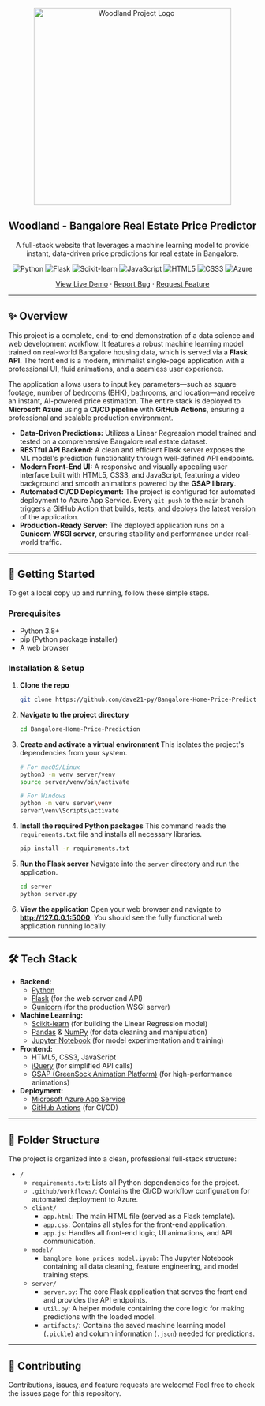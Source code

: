 <p align="center">
  <img width="400px" src="wallpaper.png" alt="Woodland Project Logo" />
  <h2 align="center">Woodland - Bangalore Real Estate Price Predictor</h2>
  <p align="center">A full-stack website that leverages a machine learning model to provide instant, data-driven price predictions for real estate in Bangalore.</p>
</p>

<p align="center">
  <img alt="Python" src="https://img.shields.io/badge/Python-3776AB?logo=python&logoColor=white" />
  <img alt="Flask" src="https://img.shields.io/badge/Flask-000000?logo=flask&logoColor=white" />
  <img alt="Scikit-learn" src="https://img.shields.io/badge/scikit--learn-F7931E?logo=scikit-learn&logoColor=white" />
  <img alt="JavaScript" src="https://img.shields.io/badge/JavaScript-F7DF1E?logo=javascript&logoColor=black" />
  <img alt="HTML5" src="https://img.shields.io/badge/HTML5-E34F26?logo=html5&logoColor=white" />
  <img alt="CSS3" src="https://img.shields.io/badge/CSS3-1572B6?logo=css3&logoColor=white" />
  <img alt="Azure" src="https://img.shields.io/badge/Deploy-Azure-0078D4?logo=microsoftazure" />
</p>

<p align="center">
  <a href="https://dave21-bhp-prediction.azurewebsites.net/">View Live Demo</a> ·
  <a href="https://github.com/dave21-py/Bangalore-Home-Price-Prediction/issues">Report Bug</a> ·
  <a href="https://github.com/dave21-py/Bangalore-Home-Price-Prediction/issues">Request Feature</a>
</p>

---

## ✨ Overview

This project is a complete, end-to-end demonstration of a data science and web development workflow. It features a robust machine learning model trained on real-world Bangalore housing data, which is served via a **Flask API**. The front end is a modern, minimalist single-page application with a professional UI, fluid animations, and a seamless user experience.

The application allows users to input key parameters—such as square footage, number of bedrooms (BHK), bathrooms, and location—and receive an instant, AI-powered price estimation. The entire stack is deployed to **Microsoft Azure** using a **CI/CD pipeline** with **GitHub Actions**, ensuring a professional and scalable production environment.

*   **Data-Driven Predictions:** Utilizes a Linear Regression model trained and tested on a comprehensive Bangalore real estate dataset.
*   **RESTful API Backend:** A clean and efficient Flask server exposes the ML model's prediction functionality through well-defined API endpoints.
*   **Modern Front-End UI:** A responsive and visually appealing user interface built with HTML5, CSS3, and JavaScript, featuring a video background and smooth animations powered by the **GSAP library**.
*   **Automated CI/CD Deployment:** The project is configured for automated deployment to Azure App Service. Every `git push` to the `main` branch triggers a GitHub Action that builds, tests, and deploys the latest version of the application.
*   **Production-Ready Server:** The deployed application runs on a **Gunicorn WSGI server**, ensuring stability and performance under real-world traffic.

---

## 🚀 Getting Started

To get a local copy up and running, follow these simple steps.

### Prerequisites

*   Python 3.8+
*   pip (Python package installer)
*   A web browser

### Installation & Setup

1.  **Clone the repo**
    ```bash
    git clone https://github.com/dave21-py/Bangalore-Home-Price-Prediction.git
    ```
2.  **Navigate to the project directory**
    ```bash
    cd Bangalore-Home-Price-Prediction
    ```
3.  **Create and activate a virtual environment**
    This isolates the project's dependencies from your system.
    ```bash
    # For macOS/Linux
    python3 -m venv server/venv
    source server/venv/bin/activate

    # For Windows
    python -m venv server\venv
    server\venv\Scripts\activate
    ```
4.  **Install the required Python packages**
    This command reads the `requirements.txt` file and installs all necessary libraries.
    ```bash
    pip install -r requirements.txt
    ```
5.  **Run the Flask server**
    Navigate into the `server` directory and run the application.
    ```bash
    cd server
    python server.py
    ```
6.  **View the application**
    Open your web browser and navigate to **http://127.0.0.1:5000**. You should see the fully functional web application running locally.

---

## 🛠️ Tech Stack

*   **Backend:**
    *   [Python](https://www.python.org/)
    *   [Flask](https://flask.palletsprojects.com/) (for the web server and API)
    *   [Gunicorn](https://gunicorn.org/) (for the production WSGI server)
*   **Machine Learning:**
    *   [Scikit-learn](https://scikit-learn.org/) (for building the Linear Regression model)
    *   [Pandas](https://pandas.pydata.org/) & [NumPy](https://numpy.org/) (for data cleaning and manipulation)
    *   [Jupyter Notebook](https://jupyter.org/) (for model experimentation and training)
*   **Frontend:**
    *   HTML5, CSS3, JavaScript
    *   [jQuery](https://jquery.com/) (for simplified API calls)
    *   [GSAP (GreenSock Animation Platform)](https://greensock.com/gsap/) (for high-performance animations)
*   **Deployment:**
    *   [Microsoft Azure App Service](https://azure.microsoft.com/en-us/products/app-service/)
    *   [GitHub Actions](https://github.com/features/actions) (for CI/CD)

---

## 📂 Folder Structure

The project is organized into a clean, professional full-stack structure:

-   `/`
    -   `requirements.txt`: Lists all Python dependencies for the project.
    -   `.github/workflows/`: Contains the CI/CD workflow configuration for automated deployment to Azure.
    -   `client/`
        -   `app.html`: The main HTML file (served as a Flask template).
        -   `app.css`: Contains all styles for the front-end application.
        -   `app.js`: Handles all front-end logic, UI animations, and API communication.
    -   `model/`
        -   `banglore_home_prices_model.ipynb`: The Jupyter Notebook containing all data cleaning, feature engineering, and model training steps.
    -   `server/`
        -   `server.py`: The core Flask application that serves the front end and provides the API endpoints.
        -   `util.py`: A helper module containing the core logic for making predictions with the loaded model.
        -   `artifacts/`: Contains the saved machine learning model (`.pickle`) and column information (`.json`) needed for predictions.

---

## 🙌 Contributing

Contributions, issues, and feature requests are welcome! Feel free to check the issues page for this repository.
